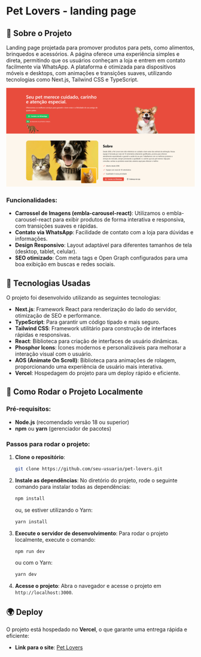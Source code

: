# Pet Lovers - landing page

## 📖 Sobre o Projeto

Landing page projetada para promover produtos para pets, como alimentos, brinquedos e acessórios. A página oferece uma experiência simples e direta, permitindo que os usuários conheçam a loja e entrem em contato facilmente via WhatsApp. A plataforma é otimizada para dispositivos móveis e desktops, com animações e transições suaves, utilizando tecnologias como Next.js, Tailwind CSS e TypeScript.

![alt text](image.png)

### Funcionalidades:

- **Carrossel de Imagens (embla-carousel-react)**: Utilizamos o embla-carousel-react para exibir produtos de forma interativa e responsiva, com transições suaves e rápidas.
- **Contato via WhatsApp**: Facilidade de contato com a loja para dúvidas e informações.
- **Design Responsivo**: Layout adaptável para diferentes tamanhos de tela (desktop, tablet, celular).
- **SEO otimizado**: Com meta tags e Open Graph configurados para uma boa exibição em buscas e redes sociais.

## 🚀 Tecnologias Usadas

O projeto foi desenvolvido utilizando as seguintes tecnologias:

- **Next.js**: Framework React para renderização do lado do servidor, otimização de SEO e performance.
- **TypeScript**: Para garantir um código tipado e mais seguro.
- **Tailwind CSS**: Framework utilitário para construção de interfaces rápidas e responsivas.
- **React**: Biblioteca para criação de interfaces de usuário dinâmicas.
- **Phosphor Icons**: Ícones modernos e personalizáveis para melhorar a interação visual com o usuário.
- **AOS (Animate On Scroll)**: Biblioteca para animações de rolagem, proporcionando uma experiência de usuário mais interativa.
- **Vercel**: Hospedagem do projeto para um deploy rápido e eficiente.

## 🔧 Como Rodar o Projeto Localmente

### Pré-requisitos:

- **Node.js** (recomendado versão 18 ou superior)
- **npm** ou **yarn** (gerenciador de pacotes)

### Passos para rodar o projeto:

1. **Clone o repositório**:

   ```bash
   git clone https://github.com/seu-usuario/pet-lovers.git
   ```

2. **Instale as dependências**:
   No diretório do projeto, rode o seguinte comando para instalar todas as dependências:

   ```bash
   npm install
   ```

   ou, se estiver utilizando o Yarn:

   ```bash
   yarn install
   ```

3. **Execute o servidor de desenvolvimento**:
   Para rodar o projeto localmente, execute o comando:

   ```bash
   npm run dev
   ```

   ou com o Yarn:

   ```bash
   yarn dev
   ```

4. **Acesse o projeto**:
   Abra o navegador e acesse o projeto em `http://localhost:3000`.

## 🌍 Deploy

O projeto está hospedado no **Vercel**, o que garante uma entrega rápida e eficiente:

- **Link para o site**: [Pet Lovers](https://pet-lovers-ten.vercel.app/)
